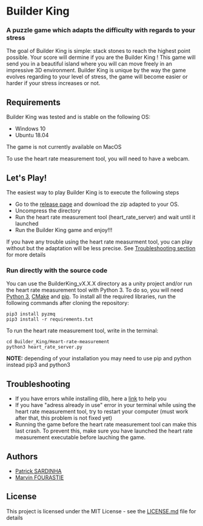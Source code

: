 # Builder King

### A puzzle game which adapts the difficulty with regards to your stress
The goal of Builder King is simple: stack stones to reach the highest point possible. Your score will dermine if you are the Builder King ! This game will send you in a beautiful island where you will can move freely in an impressive 3D environment.
Builder King is unique by the way the game evolves regarding to your level of stress, the game will become easier or harder if your stress increases or not.

## Requirements
Builder King was tested and is stable on the following OS:
* Windows 10
* Ubuntu 18.04

The game is not currently available on MacOS

To use the heart rate measurement tool, you will need to have a webcam.

## Let's Play!
The easiest way to play Builder King is to execute the following steps
* Go to the [release page](https://github.com/fourastiemarvin/Builder_King/releases) and download the zip adapted to your OS.
* Uncompress the directory 
* Run the heart rate measurement tool (heart_rate_server) and wait until it launched 
* Run the Builder King game and enjoy!!!

If you have any trouble using the heart rate measurment tool, you can play without but the adaptation will be less precise. See [Troubleshooting section](https://github.com/fourastiemarvin/Builder_King#troubleshooting) for more details

### Run directly with the source code
You can use the BuilderKing_vX.X.X directory as a unity project and/or run the heart rate measurement tool with Python 3. To do so, you will need [Python 3](https://www.python.org/downloads/), [CMake](https://cmake.org/download/) and [pip](https://pip.pypa.io/en/stable/installing/). To install all the required libraries, run the following commands after cloning the repository:

```
pip3 install pyzmq
pip3 install -r requirements.txt
```
To run the heart rate measurement tool, write in the terminal:
```
cd Builder_King/Heart-rate-measurement
python3 heart_rate_server.py
```
**NOTE:** depending of your installation you may need to use pip and python instead pip3 and python3
## Troubleshooting
* If you have errors while installing dlib, here a [link](https://stackoverflow.com/a/49538054) to help you
* If you have "adress already in use" error in your terminal while using the heart rate measurement tool, try to restart your computer (must work after that, this problem is not fixed yet)
* Running the game before the heart rate measurement tool can make this last crash. To prevent this, make sure you have launched the heart rate measurement executable before lauching the game.

## Authors
* [Patrick SARDINHA](https://github.com/sardinhapatrick)
* [Marvin FOURASTIE](https://github.com/fourastiemarvin)

## License
This project is licensed under the MIT License - see the [LICENSE.md](https://github.com/fourastiemarvin/Builder_King/blob/master/LICENSE.md) file for details



